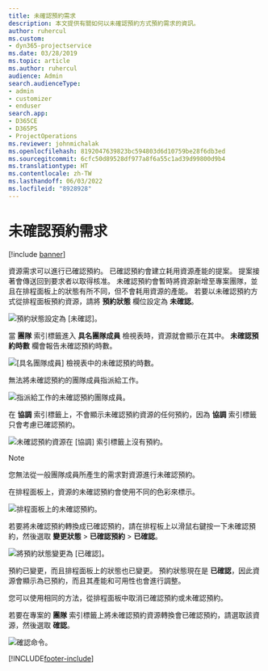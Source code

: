 ```yaml
---
title: 未確認預約需求
description: 本文提供有關如何以未確認預約方式預約需求的資訊。
author: ruhercul
ms.custom:
- dyn365-projectservice
ms.date: 03/28/2019
ms.topic: article
ms.author: ruhercul
audience: Admin
search.audienceType:
- admin
- customizer
- enduser
search.app:
- D365CE
- D365PS
- ProjectOperations
ms.reviewer: johnmichalak
ms.openlocfilehash: 8192047639823bc594803d6d10759be28f6db3ed
ms.sourcegitcommit: 6cfc50d89528df977a8f6a55c1ad39d99800d9b4
ms.translationtype: HT
ms.contentlocale: zh-TW
ms.lasthandoff: 06/03/2022
ms.locfileid: "8928928"
---
```

# <a name="soft-book-requirements"></a>未確認預約需求

[!include [banner](../includes/psa-now-project-operations.md)]

資源需求可以進行已確認預約。 已確認預約會建立耗用資源產能的提案。 提案接著會傳送回到要求者以取得核准。 未確認預約會暫時將資源新增至專案團隊，並且在排程面板上的狀態有所不同，但不會耗用資源的產能。 若要以未確認預約方式從排程面板預約資源，請將 **預約狀態** 欄位設定為 **未確認**。

![預約狀態設定為 [未確認]。](media/Resource-Management-image77.png)

當 **團隊** 索引標籤進入 **具名團隊成員** 檢視表時，資源就會顯示在其中。 **未確認預約時數** 欄會報告未確認預約時數。

![[具名團隊成員] 檢視表中的未確認預約時數。](media/Resource-Management-image78.png)

無法將未確認預約的團隊成員指派給工作。

![指派給工作的未確認預約團隊成員。](media/Resource-Management-image79.png)

在 **協調** 索引標籤上，不會顯示未確認預約資源的任何預約，因為 **協調** 索引標籤只會考慮已確認預約。

![未確認預約資源在 [協調] 索引標籤上沒有預約。](media/Resource-Management-image80.png)

> [!NOTE]
> 您無法從一般團隊成員所產生的需求對資源進行未確認預約。

在排程面板上，資源的未確認預約會使用不同的色彩來標示。

![排程面板上的未確認預約。](media/Resource-Management-image81.png)

若要將未確認預約轉換成已確認預約，請在排程板上以滑鼠右鍵按一下未確認預約，然後選取 **變更狀態** \> **已確認預約** \> **已確認**。

![將預約狀態變更為 [已確認]。](media/Resource-Management-image82.png)

預約已變更，而且排程面板上的狀態也已變更。 預約狀態現在是 **已確認**，因此資源會顯示為已預約，而且其產能和可用性也會進行調整。

您可以使用相同的方法，從排程面板中取消已確認預約或未確認預約。

若要在專案的 **團隊** 索引標籤上將未確認預約資源轉換會已確認預約，請選取該資源，然後選取 **確認**。

![確認命令。](media/Resource-Management-image83.png)


[!INCLUDE[footer-include](../includes/footer-banner.md)]
